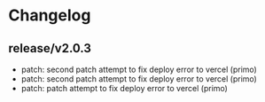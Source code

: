 # Changelog

## release/v2.0.3
* patch: second patch attempt to fix deploy error to vercel (primo)
* patch: second patch attempt to fix deploy error to vercel (primo)
* patch: patch attempt to fix deploy error to vercel (primo)
